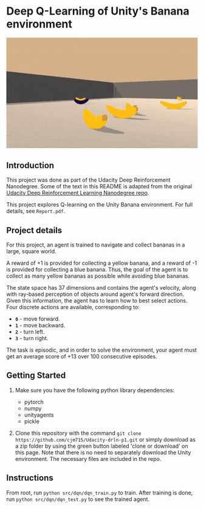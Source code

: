 # Deep Q-Learning of Unity's Banana environment

![trained-agent](trained_agent.gif)

## Introduction
This project was done as part of the Udacity Deep Reinforcement Nanodegree. Some of the text in this README is adapted from the original [Udacity Deep Reinforcement Learning Nanodegree repo](https://github.com/udacity/deep-reinforcement-learning).

This project explores Q-learning on the Unity Banana environment. For full details,
see `Report.pdf`.


## Project details


For this project, an agent is trained to navigate and collect bananas in a large, square world.

A reward of +1 is provided for collecting a yellow banana, and a reward of -1 is provided for collecting a blue banana.  Thus, the goal of the agent is to collect as many yellow bananas as possible while avoiding blue bananas.  

The state space has 37 dimensions and contains the agent's velocity, along with ray-based perception of objects around agent's forward direction.  Given this information, the agent has to learn how to best select actions.  Four discrete actions are available, corresponding to:
- **`0`** - move forward.
- **`1`** - move backward.
- **`2`** - turn left.
- **`3`** - turn right.

The task is episodic, and in order to solve the environment, your agent must get an average score of +13 over 100 consecutive episodes.

## Getting Started

1. Make sure you have the following python library dependencies: 
    - pytorch
    - numpy
    - unityagents
    - pickle

2. Clone this repository with the command `git clone https://github.com/cjm715/Udacity-drln-p1.git` or simply download as a zip folder by using the green button labeled 'clone or download' on this page. Note that there is no need to separately download the Unity environment. The necessary files are included in the repo.


## Instructions

From root, run `python src/dqn/dqn_train.py` to train. After training is done, run `python src/dqn/dqn_test.py` to see the trained agent.